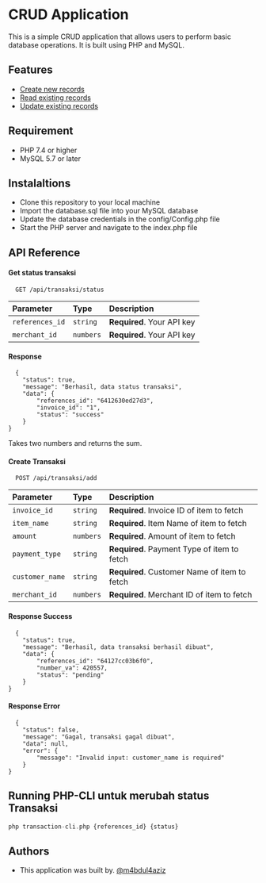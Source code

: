 
# CRUD Application

This is a simple CRUD application that allows users to perform basic database operations. It is built using PHP and MySQL.


## Features

 - [Create new records]()
 - [Read existing records]()
 - [Update existing records]()
 


## Requirement

- PHP 7.4 or higher
- MySQL 5.7 or later
## Instalaltions

- Clone this repository to your local machine
- Import the database.sql file into your MySQL database
- Update the database credentials in the config/Config.php file
- Start the PHP server and navigate to the index.php file
## API Reference

#### Get status transaksi

```http
  GET /api/transaksi/status
```

| Parameter | Type     | Description                |
| :-------- | :------- | :------------------------- |
| `references_id` | `string` | **Required**. Your API key |
| `merchant_id` | `numbers` | **Required**. Your API key |

#### Response
```http
  {
    "status": true,
    "message": "Berhasil, data status transaksi",
    "data": {
        "references_id": "6412630ed27d3",
        "invoice_id": "1",
        "status": "success"
    }
}
```

Takes two numbers and returns the sum.

#### Create Transaksi

```http
  POST /api/transaksi/add
```

| Parameter | Type     | Description                       |
| :-------- | :------- | :-------------------------------- |
| `invoice_id`      | `string` | **Required**. Invoice ID of item to fetch |
| `item_name`      | `string` | **Required**. Item Name of item to fetch |
| `amount`      | `numbers` | **Required**. Amount of item to fetch |
| `payment_type`      | `string` | **Required**. Payment Type of item to fetch |
| `customer_name`      | `string` | **Required**. Customer Name of item to fetch |
| `merchant_id`      | `numbers` | **Required**. Merchant ID of item to fetch |

#### Response Success
```http
  {
    "status": true,
    "message": "Berhasil, data transaksi berhasil dibuat",
    "data": {
        "references_id": "64127cc03b6f0",
        "number_va": 420557,
        "status": "pending"
    }
}
```

#### Response Error
```http
  {
    "status": false,
    "message": "Gagal, transaksi gagal dibuat",
    "data": null,
    "error": {
        "message": "Invalid input: customer_name is required"
    }
}
```


## Running PHP-CLI untuk merubah status Transaksi

```php CLI
php transaction-cli.php {references_id} {status}
```


## Authors

- This application was built by.
  [@m4bdul4aziz](https://github.com/m4bdul4aziz)

